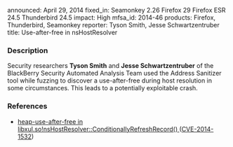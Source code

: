 announced: April 29, 2014
fixed_in: Seamonkey 2.26
          Firefox 29
          Firefox ESR 24.5
          Thunderbird 24.5
impact: High
mfsa_id: 2014-46
products: Firefox, Thunderbird, Seamonkey
reporter: Tyson Smith, Jesse Schwartzentruber
title: Use-after-free in nsHostResolver

<h3>Description</h3>

<p>Security researchers <strong>Tyson Smith</strong> and <strong>Jesse
Schwartzentruber</strong> of the BlackBerry Security Automated Analysis Team
used the Address Sanitizer tool while fuzzing to discover a use-after-free
during host resolution in some circumstances. This leads to a potentially
exploitable crash.
</p>

<h3>References</h3>

<ul>
  <li><a href="https://bugzilla.mozilla.org/show_bug.cgi?id=966006">
        heap-use-after-free in
libxul.so!nsHostResolver::ConditionallyRefreshRecord() </a> (<a href="http://cve.mitre.org/cgi-bin/cvename.cgi?name=CVE-2014-1532" class="ex-ref">CVE-2014-1532</a>)</li>
</ul>



